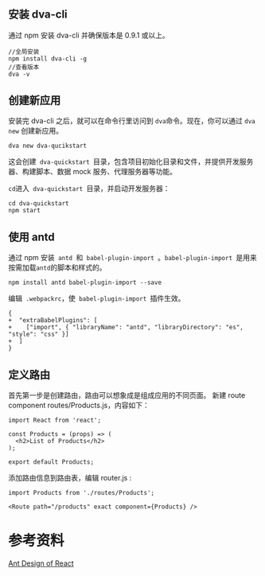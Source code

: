 # 
## 安装 dva-cli

通过 npm 安装 dva-cli 并确保版本是 0.9.1 或以上。

```
//全局安装
npm install dva-cli -g 
//查看版本
dva -v
```

## 创建新应用

安装完 dva-cli 之后，就可以在命令行里访问到 `dva`命令。现在，你可以通过 `dva new` 创建新应用。

`dva new dva-qucikstart`

这会创建` dva-quickstart `目录，包含项目初始化目录和文件，并提供开发服务器、构建脚本、数据 mock 服务、代理服务器等功能。

`cd`进入` dva-quickstart `目录，并启动开发服务器：
```
cd dva-quickstart
npm start
```

## 使用 antd

通过 npm 安装` antd `和` babel-plugin-import `。`babel-plugin-import `是用来按需加载` antd `的脚本和样式的。
```
npm install antd babel-plugin-import --save
```
编辑` .webpackrc`，使` babel-plugin-import `插件生效。
```
{
+  "extraBabelPlugins": [
+    ["import", { "libraryName": "antd", "libraryDirectory": "es", "style": "css" }]
+  ]
}
```

## 定义路由

首先第一步是创建路由，路由可以想象成是组成应用的不同页面。
新建 route component routes/Products.js，内容如下：
```
import React from 'react';

const Products = (props) => (
  <h2>List of Products</h2>
);

export default Products;
```
添加路由信息到路由表，编辑 router.js :
```
import Products from './routes/Products';

<Route path="/products" exact component={Products} />
```

# 参考资料
[Ant Design of React](https://ant.design/docs/react/practical-projects-cn)

